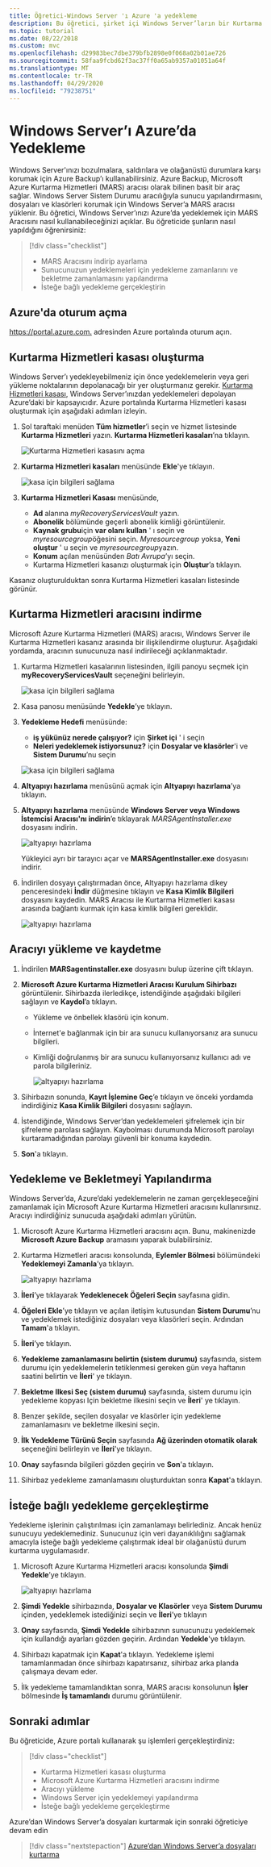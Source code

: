 ```yaml
---
title: Öğretici-Windows Server 'ı Azure 'a yedekleme
description: Bu öğretici, şirket içi Windows Server’ların bir Kurtarma Hizmetleri kasasında yedeklenmesi işlemini açıklar.
ms.topic: tutorial
ms.date: 08/22/2018
ms.custom: mvc
ms.openlocfilehash: d29983bec7dbe379bfb2898e0f068a02b01ae726
ms.sourcegitcommit: 58faa9fcbd62f3ac37ff0a65ab9357a01051a64f
ms.translationtype: MT
ms.contentlocale: tr-TR
ms.lasthandoff: 04/29/2020
ms.locfileid: "79238751"
---
```

# <a name="back-up-windows-server-to-azure"></a>Windows Server’ı Azure’da Yedekleme

Windows Server'ınızı bozulmalara, saldırılara ve olağanüstü durumlara karşı korumak için Azure Backup’ı kullanabilirsiniz. Azure Backup, Microsoft Azure Kurtarma Hizmetleri (MARS) aracısı olarak bilinen basit bir araç sağlar. Windows Server Sistem Durumu aracılığıyla sunucu yapılandırmasını, dosyaları ve klasörleri korumak için Windows Server’a MARS aracısı yüklenir. Bu öğretici, Windows Server’ınızı Azure’da yedeklemek için MARS Aracısını nasıl kullanabileceğinizi açıklar. Bu öğreticide şunların nasıl yapıldığını öğrenirsiniz:

> [!div class="checklist"]
>
> * MARS Aracısını indirip ayarlama
> * Sunucunuzun yedeklemeleri için yedekleme zamanlarını ve bekletme zamanlamasını yapılandırma
> * İsteğe bağlı yedekleme gerçekleştirin

## <a name="sign-in-to-azure"></a>Azure'da oturum açma

<https://portal.azure.com.> adresinden Azure portalında oturum açın.

## <a name="create-a-recovery-services-vault"></a>Kurtarma Hizmetleri kasası oluşturma

Windows Server’ı yedekleyebilmeniz için önce yedeklemelerin veya geri yükleme noktalarının depolanacağı bir yer oluşturmanız gerekir. [Kurtarma Hizmetleri kasası](backup-azure-recovery-services-vault-overview.md), Windows Server’ınızdan yedeklemeleri depolayan Azure’daki bir kapsayıcıdır. Azure portalında Kurtarma Hizmetleri kasası oluşturmak için aşağıdaki adımları izleyin.

1. Sol taraftaki menüden **Tüm hizmetler**’i seçin ve hizmet listesinde **Kurtarma Hizmetleri** yazın. **Kurtarma Hizmetleri kasaları**’na tıklayın.

   ![Kurtarma Hizmetleri kasasını açma](./media/tutorial-backup-windows-server-to-azure/full-browser-open-rs-vault_2.png)

2. **Kurtarma Hizmetleri kasaları** menüsünde **Ekle**'ye tıklayın.

   ![kasa için bilgileri sağlama](./media/tutorial-backup-windows-server-to-azure/provide-vault-detail-2.png)

3. **Kurtarma Hizmetleri Kasası** menüsünde,

    * **Ad** alanına *myRecoveryServicesVault* yazın.
    * **Abonelik** bölümünde geçerli abonelik kimliği görüntülenir.
    * **Kaynak grubu**için **var olanı kullan** ' ı seçin ve *myresourcegroup*öğesini seçin. *Myresourcegroup* yoksa, **Yeni oluştur** ' u seçin ve *myresourcegroup*yazın.
    * **Konum** açılan menüsünden *Batı Avrupa*’yı seçin.
    * Kurtarma Hizmetleri kasanızı oluşturmak için **Oluştur**’a tıklayın.

Kasanız oluşturulduktan sonra Kurtarma Hizmetleri kasaları listesinde görünür.

## <a name="download-recovery-services-agent"></a>Kurtarma Hizmetleri aracısını indirme

Microsoft Azure Kurtarma Hizmetleri (MARS) aracısı, Windows Server ile Kurtarma Hizmetleri kasanız arasında bir ilişkilendirme oluşturur. Aşağıdaki yordamda, aracının sunucunuza nasıl indirileceği açıklanmaktadır.

1. Kurtarma Hizmetleri kasalarının listesinden, ilgili panoyu seçmek için **myRecoveryServicesVault** seçeneğini belirleyin.

   ![kasa için bilgileri sağlama](./media/tutorial-backup-windows-server-to-azure/open-vault-from-list.png)

2. Kasa panosu menüsünde **Yedekle**’ye tıklayın.

3. **Yedekleme Hedefi** menüsünde:

   * **iş yükünüz nerede çalışıyor?** için **Şirket içi** ' i seçin
   * **Neleri yedeklemek istiyorsunuz?** için **Dosyalar ve klasörler**'i ve **Sistem Durumu**’nu seçin

   ![kasa için bilgileri sağlama](./media/tutorial-backup-windows-server-to-azure/backup-goal.png)

4. **Altyapıyı hazırlama** menüsünü açmak için **Altyapıyı hazırlama**’ya tıklayın.

5. **Altyapıyı hazırlama** menüsünde **Windows Server veya Windows İstemcisi Aracısı'nı indirin**’e tıklayarak *MARSAgentInstaller.exe* dosyasını indirin.

    ![altyapıyı hazırlama](./media/tutorial-backup-windows-server-to-azure/prepare-infrastructure.png)

    Yükleyici ayrı bir tarayıcı açar ve **MARSAgentInstaller.exe** dosyasını indirir.

6. İndirilen dosyayı çalıştırmadan önce, Altyapıyı hazırlama dikey penceresindeki **İndir** düğmesine tıklayın ve **Kasa Kimlik Bilgileri** dosyasını kaydedin. MARS Aracısı ile Kurtarma Hizmetleri kasası arasında bağlantı kurmak için kasa kimlik bilgileri gereklidir.

    ![altyapıyı hazırlama](./media/tutorial-backup-windows-server-to-azure/download-vault-credentials.png)

## <a name="install-and-register-the-agent"></a>Aracıyı yükleme ve kaydetme

1. İndirilen **MARSagentinstaller.exe** dosyasını bulup üzerine çift tıklayın.
2. **Microsoft Azure Kurtarma Hizmetleri Aracısı Kurulum Sihirbazı** görüntülenir. Sihirbazda ilerledikçe, istendiğinde aşağıdaki bilgileri sağlayın ve **Kaydol**’a tıklayın.
   * Yükleme ve önbellek klasörü için konum.
   * İnternet'e bağlanmak için bir ara sunucu kullanıyorsanız ara sunucu bilgileri.
   * Kimliği doğrulanmış bir ara sunucu kullanıyorsanız kullanıcı adı ve parola bilgileriniz.

     ![altyapıyı hazırlama](./media/tutorial-backup-windows-server-to-azure/mars-installer.png)

3. Sihirbazın sonunda, **Kayıt İşlemine Geç**’e tıklayın ve önceki yordamda indirdiğiniz **Kasa Kimlik Bilgileri** dosyasını sağlayın.

4. İstendiğinde, Windows Server’dan yedeklemeleri şifrelemek için bir şifreleme parolası sağlayın. Kaybolması durumunda Microsoft parolayı kurtaramadığından parolayı güvenli bir konuma kaydedin.

5. **Son**'a tıklayın.

## <a name="configure-backup-and-retention"></a>Yedekleme ve Bekletmeyi Yapılandırma

Windows Server’da, Azure’daki yedeklemelerin ne zaman gerçekleşeceğini zamanlamak için Microsoft Azure Kurtarma Hizmetleri aracısını kullanırsınız. Aracıyı indirdiğiniz sunucuda aşağıdaki adımları yürütün.

1. Microsoft Azure Kurtarma Hizmetleri aracısını açın. Bunu, makinenizde **Microsoft Azure Backup** aramasını yaparak bulabilirsiniz.

2. Kurtarma Hizmetleri aracısı konsolunda, **Eylemler Bölmesi** bölümündeki **Yedeklemeyi Zamanla**’ya tıklayın.

    ![altyapıyı hazırlama](./media/tutorial-backup-windows-server-to-azure/mars-schedule-backup.png)

3. **İleri**’ye tıklayarak **Yedeklenecek Öğeleri Seçin** sayfasına gidin.

4. **Öğeleri Ekle**’ye tıklayın ve açılan iletişim kutusundan **Sistem Durumu**’nu ve yedeklemek istediğiniz dosyaları veya klasörleri seçin. Ardından **Tamam**'a tıklayın.

5. **İleri**’ye tıklayın.

6. **Yedekleme zamanlamasını belirtin (sistem durumu)** sayfasında, sistem durumu için yedeklemelerin tetiklenmesi gereken gün veya haftanın saatini belirtin ve **İleri**' ye tıklayın.

7. **Bekletme Ilkesi Seç (sistem durumu)** sayfasında, sistem durumu için yedekleme kopyası Için bekletme ilkesini seçin ve **İleri**' ye tıklayın.

8. Benzer şekilde, seçilen dosyalar ve klasörler için yedekleme zamanlamasını ve bekletme ilkesini seçin.

9. **İlk Yedekleme Türünü Seçin** sayfasında **Ağ üzerinden otomatik olarak** seçeneğini belirleyin ve **İleri**'ye tıklayın.

10. **Onay** sayfasında bilgileri gözden geçirin ve **Son**'a tıklayın.

11. Sihirbaz yedekleme zamanlamasını oluşturduktan sonra **Kapat**'a tıklayın.

## <a name="perform-an-on-demand-backup"></a>İsteğe bağlı yedekleme gerçekleştirme

Yedekleme işlerinin çalıştırılması için zamanlamayı belirlediniz. Ancak henüz sunucuyu yedeklemediniz. Sunucunuz için veri dayanıklılığını sağlamak amacıyla isteğe bağlı yedekleme çalıştırmak ideal bir olağanüstü durum kurtarma uygulamasıdır.

1. Microsoft Azure Kurtarma Hizmetleri aracısı konsolunda **Şimdi Yedekle**’ye tıklayın.

    ![altyapıyı hazırlama](./media/tutorial-backup-windows-server-to-azure/backup-now.png)

2. **Şimdi Yedekle** sihirbazında, **Dosyalar ve Klasörler** veya **Sistem Durumu** içinden, yedeklemek istediğinizi seçin ve **İleri**’ye tıklayın
3. **Onay** sayfasında, **Şimdi Yedekle** sihirbazının sunucunuzu yedeklemek için kullandığı ayarları gözden geçirin. Ardından **Yedekle**'ye tıklayın.
4. Sihirbazı kapatmak için **Kapat**'a tıklayın. Yedekleme işlemi tamamlanmadan önce sihirbazı kapatırsanız, sihirbaz arka planda çalışmaya devam eder.
5. İlk yedekleme tamamlandıktan sonra, MARS aracısı konsolunun **İşler** bölmesinde **İş tamamlandı** durumu görüntülenir.

## <a name="next-steps"></a>Sonraki adımlar

Bu öğreticide, Azure portalı kullanarak şu işlemleri gerçekleştirdiniz:

> [!div class="checklist"]
>
> * Kurtarma Hizmetleri kasası oluşturma
> * Microsoft Azure Kurtarma Hizmetleri aracısını indirme
> * Aracıyı yükleme
> * Windows Server için yedeklemeyi yapılandırma
> * İsteğe bağlı yedekleme gerçekleştirme

Azure’dan Windows Server’a dosyaları kurtarmak için sonraki öğreticiye devam edin

> [!div class="nextstepaction"]
> [Azure’dan Windows Server’a dosyaları kurtarma](./tutorial-backup-restore-files-windows-server.md)
